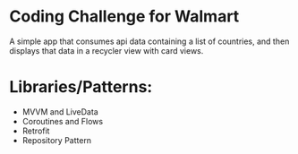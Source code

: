 # Coding Challenge for Walmart
A simple app that consumes api data containing a list of countries, and then displays that data in a recycler view with card views.
# Libraries/Patterns: 
- MVVM and LiveData
- Coroutines and Flows
- Retrofit
- Repository Pattern

